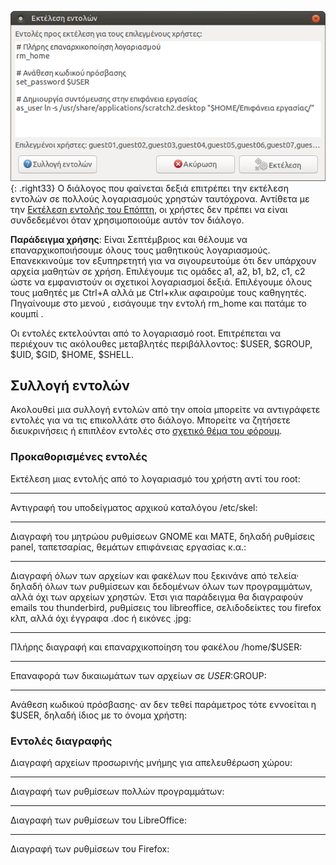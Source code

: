 ![run-users.png](run-users.png){: .right33} Ο διάλογος  που φαίνεται δεξιά
επιτρέπει την εκτέλεση εντολών σε πολλούς λογαριασμούς χρηστών
ταυτόχρονα. Αντίθετα με την [Εκτέλεση εντολής του
Επόπτη](https://ts.sch.gr/wiki/Linux/epoptes/%CE%94%CE%B9%CE%B1%CE%B4%CF%81%CE%B1%CF%83%CF%84%CE%B9%CE%BA%CE%AE_%CE%B5%CE%BA%CF%80%CE%B1%CE%AF%CE%B4%CE%B5%CF%85%CF%83%CE%B7#.CE.95.CE.BA.CF.84.CE.AD.CE.BB.CE.B5.CF.83.CE.B7_.CE.B5.CE.BD.CF.84.CE.BF.CE.BB.CE.AE.CF.82_.CF.83.CF.84.CE.BF.CF.85.CF.82_.CE.B5.CF.80.CE.B9.CE.BB.CE.B5.CE.B3.CE.BC.CE.AD.CE.BD.CE.BF.CF.85.CF.82_.CF.85.CF.80.CE.BF.CE.BB.CE.BF.CE.B3.CE.B9.CF.83.CF.84.CE.AD.CF.82),
οι χρήστες δεν πρέπει να είναι συνδεδεμένοι όταν χρησιμοποιούμε αυτόν
τον διάλογο.

**Παράδειγμα χρήσης**: Είναι Σεπτέμβριος και θέλουμε να
επαναρχικοποιήσουμε όλους τους μαθητικούς λογαριασμούς.
Επανεκκινούμε τον εξυπηρετητή για να σιγουρευτούμε ότι δεν υπάρχουν
αρχεία μαθητών σε χρήση. Επιλέγουμε τις ομάδες a1, a2, b1, b2, c1,
c2 ώστε να εμφανιστούν οι σχετικοί λογαριασμοί δεξιά. Επιλέγουμε όλους
τους μαθητές με Ctrl+A αλλά με Ctrl+κλικ αφαιρούμε τους καθηγητές.
Πηγαίνουμε στο μενού , εισάγουμε την εντολή rm_home και πατάμε το
κουμπί .

Οι εντολές εκτελούνται από το λογαριασμό root. Επιτρέπεται να περιέχουν
τις ακόλουθες μεταβλητές περιβάλλοντος: $USER, $GROUP, $UID, $GID,
$HOME, $SHELL.

## Συλλογή εντολών

Ακολουθεί μια συλλογή εντολών από την οποία μπορείτε να αντιγράφετε
εντολές για να τις επικολλάτε στο διάλογο. Μπορείτε να ζητήσετε
διευκρινήσεις ή επιπλέον εντολές στο [σχετικό θέμα του
φόρουμ](https://alkisg.mysch.gr/steki/index.php?topic=8413.0).

### Προκαθορισμένες εντολές

Εκτέλεση μιας εντολής από το λογαριασμό του χρήστη αντί του root:

<hr>

Αντιγραφή του υποδείγματος αρχικού καταλόγου /etc/skel:

<hr>

Διαγραφή του μητρώου ρυθμίσεων GNOME και MATE, δηλαδή ρυθμίσεις panel,
ταπετσαρίας, θεμάτων επιφάνειας εργασίας κ.α.:

<hr>

Διαγραφή όλων των αρχείων και φακέλων που ξεκινάνε από τελεία· δηλαδή
όλων των ρυθμίσεων και δεδομένων όλων των προγραμμάτων, αλλά όχι των
αρχείων χρηστών. Έτσι για παράδειγμα θα διαγραφούν emails του
thunderbird, ρυθμίσεις του libreoffice, σελιδοδείκτες του firefox κλπ,
αλλά όχι έγγραφα .doc ή εικόνες .jpg:

<hr>

Πλήρης διαγραφή και επαναρχικοποίηση του φακέλου /home/$USER:

<hr>

Επαναφορά των δικαιωμάτων των αρχείων σε $USER:$GROUP:

<hr>

Ανάθεση κωδικού πρόσβασης· αν δεν τεθεί παράμετρος τότε εννοείται η
$USER, δηλαδή ίδιος με το όνομα χρήστη:

### Εντολές διαγραφής

Διαγραφή αρχείων προσωρινής μνήμης για απελευθέρωση χώρου:

<hr>

Διαγραφή των ρυθμίσεων πολλών προγραμμάτων:

<hr>

Διαγραφή των ρυθμίσεων του LibreOffice:

<hr>

Διαγραφή των ρυθμίσεων του Firefox:
